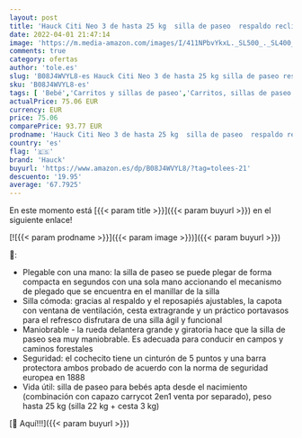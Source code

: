 ```yaml
---
layout: post
title: 'Hauck Citi Neo 3 de hasta 25 kg  silla de paseo  respaldo reclinable desde el nacimiento  plegado pequeño  plegar con una sola mano  3 ruedas  ultraligero - solo 7 5 kg  portavasos - gris  311271 '
date: 2022-04-01 21:47:14
image: 'https://m.media-amazon.com/images/I/411NPbvYkxL._SL500_._SL400_.jpg'
comments: true
category: ofertas
author: 'tole.es'
slug: 'B08J4WVYL8-es Hauck Citi Neo 3 de hasta 25 kg silla de paseo respaldo...'
sku: 'B08J4WVYL8-es'
tags: [ 'Bebé','Carritos y sillas de paseo','Carritos, sillas de paseo y accesorios','Sillas de paseo','hauck', ]
actualPrice: 75.06 EUR
currency: EUR
price: 75.06
comparePrice: 93.77 EUR
prodname: 'Hauck Citi Neo 3 de hasta 25 kg  silla de paseo  respaldo reclinable desde el nacimiento  plegado pequeño  plegar con una sola mano  3 ruedas  ultraligero - solo 7 5 kg  portavasos - gris  311271 '
country: 'es'
flag: '🇪🇸'
brand: 'Hauck'
buyurl: 'https://www.amazon.es/dp/B08J4WVYL8/?tag=tolees-21'
descuento: '19.95'
average: '67.7925'
---
```


En este momento está [{{< param title >}}]({{< param buyurl >}}) en el siguiente enlace!

[![{{< param prodname >}}]({{< param image >}})]({{< param buyurl >}})

🔎:

- Plegable con una mano: la silla de paseo se puede plegar de forma compacta en segundos con una sola mano accionando el mecanismo de plegado que se encuentra en el manillar de la silla
- Silla cómoda: gracias al respaldo y el reposapiés ajustables, la capota con ventana de ventilación, cesta extragrande y un práctico portavasos para el refresco disfrutara de una silla ágil y funcional
- Maniobrable - la rueda delantera grande y giratoria hace que la silla de paseo sea muy maniobrable. Es adecuada para conducir en campos y caminos forestales
- Seguridad: el cochecito tiene un cinturón de 5 puntos y una barra protectora ambos probado de acuerdo con la norma de seguridad europea en 1888
- Vida útil: silla de paseo para bebés apta desde el nacimiento (combinación con capazo carrycot 2en1 venta por separado), peso hasta 25 kg (silla 22 kg + cesta 3 kg)

[🛒 Aquí!!!]({{< param buyurl >}})
